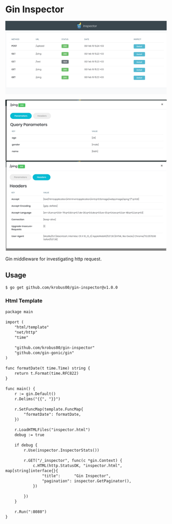 # Gin Inspector

![Gin Inspector HTML Preview](https://raw.githubusercontent.com/krobus00/gin-inspector/master/assets/preview-html.png)

![Gin Inspector HTML Preview 2](https://raw.githubusercontent.com/krobus00/gin-inspector/master/assets/preview-html-2.jpg)

Gin middleware for investigating http request.

## Usage


```sh
$ go get github.com/krobus00/gin-inspector@v1.0.0
```

### Html Template

```
package main

import (
	"html/template"
	"net/http"
	"time"

	"github.com/krobus00/gin-inspector"
	"github.com/gin-gonic/gin"
)

func formatDate(t time.Time) string {
	return t.Format(time.RFC822)
}

func main() {
	r := gin.Default()
	r.Delims("{{", "}}")

	r.SetFuncMap(template.FuncMap{
		"formatDate": formatDate,
	})

	r.LoadHTMLFiles("inspector.html")
	debug := true

	if debug {
		r.Use(inspector.InspectorStats())

		r.GET("/_inspector", func(c *gin.Context) {
			c.HTML(http.StatusOK, "inspector.html", map[string]interface{}{
				"title":      "Gin Inspector",
				"pagination": inspector.GetPaginator(),
			})

		})
	}

	r.Run(":8080")
}

```
